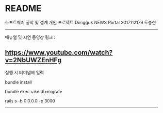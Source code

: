 # README

소프트웨어 공학 및 설계 개인 프로젝트
Dongguk NEWS Portal 2017112179 도승현

---------------------------
매뉴얼 및 시연 동영상 링크 : 

https://www.youtube.com/watch?v=2NbUWZEnHFg
--------------------------

실행 시 터미널에 입력 

bundle install

bundle exec rake db:migrate

rails s -b 0.0.0.0 -p 3000

--------------------------
